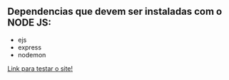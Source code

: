 <h2>Dependencias que devem ser instaladas com o NODE JS:</h1>
  <ul>
    <li>ejs</li>
    <li>express</li>
    <li>nodemon</li>
  </ul>
 <a href="https://tcc-1.andreydantas.repl.co/">Link para testar o site!</a>
